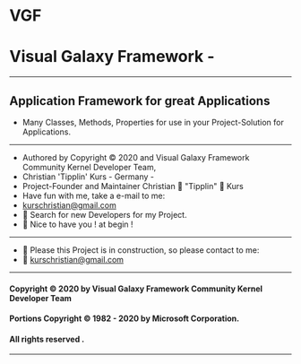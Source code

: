 # VGF
# Visual Galaxy Framework -
----
Application Framework for great Applications
----
- Many Classes, Methods, Properties for use in your Project-Solution for Applications.
----
- Authored by Copyright © 2020 and  Visual Galaxy Framework Community Kernel Developer Team,
- Christian 'Tipplin' Kurs - Germany - 
- Project-Founder and Maintainer Christian 🧑 "Tipplin" 🧑 Kurs
- Have fun with me, take a e-mail to me:
- kurschristian@gmail.com
- 🧑 Search for new Developers for my Project.
- 🧑 Nice to have you ! at begin !
----
- 🧑 Please this Project is in construction, so please contact to me:
- 🧑 kurschristian@gmail.com
----
#### Copyright © 2020 by  Visual Galaxy Framework Community Kernel Developer Team
#### Portions Copyright © 1982 - 2020 by Microsoft Corporation.
#### All rights reserved .
---- 
 
